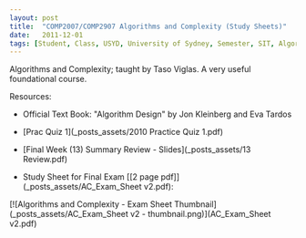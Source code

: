 ```yaml
---
layout: post
title:  "COMP2007/COMP2907 Algorithms and Complexity (Study Sheets)"
date:   2011-12-01
tags: [Student, Class, USYD, University of Sydney, Semester, SIT, Algorithms, Complexity, COMP]
---
```


Algorithms and Complexity; taught by Taso Viglas. A very useful foundational course.

Resources:

- Official Text Book: "Algorithm Design" by Jon Kleinberg and Eva Tardos

- [Prac Quiz 1](_posts_assets/2010 Practice Quiz 1.pdf)

- [Final Week (13) Summary Review - Slides](_posts_assets/13 Review.pdf)

- Study Sheet for Final Exam [[2 page pdf]](_posts_assets/AC_Exam_Sheet v2.pdf):

[![Algorithms and Complexity - Exam Sheet Thumbnail](_posts_assets/AC_Exam_Sheet v2 - thumbnail.png)](AC_Exam_Sheet v2.pdf)

